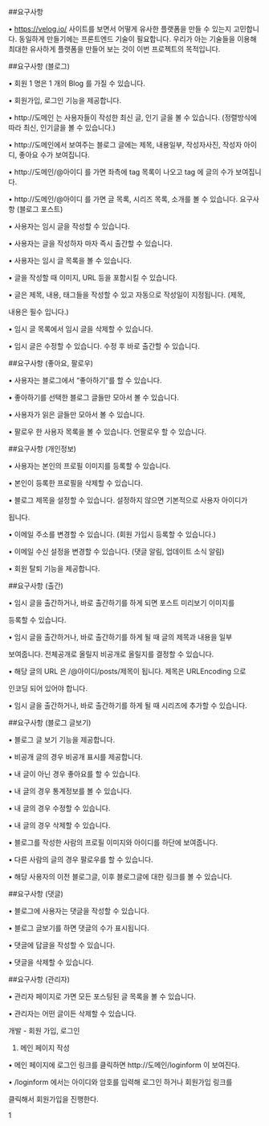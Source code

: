 ##요구사항

• https://velog.io/ 사이트를 보면서 어떻게 유사한 플랫폼을 만들 수 있는지
고민합니다. 동일하게 만들기에는 프론트엔드 기술이 필요합니다. 우리가 아는
기술들을 이용해 최대한 유사하게 플랫폼을 만들어 보는 것이 이번 프로젝트의
목적입니다.

##요구사항 (블로그)

• 회원 1 명은 1 개의 Blog 를 가질 수 있습니다.

• 회원가입, 로그인 기능을 제공합니다.

• http://도메인 는 사용자들이 작성한 최신 글, 인기 글을 볼 수 있습니다. (정렬방식에
따라 최신, 인기글을 볼 수 있습니다.)

• http://도메인에서 보여주는 블로그 글에는 제목, 내용일부, 작성자사진, 작성자
아이디, 좋아요 수가 보여집니다.

• http://도메인/@아이디 를 가면 좌측에 tag 목록이 나오고 tag 에 글의 수가
보여집니다.

• http://도메인/@아이디 를 가면 글 목록, 시리즈 목록, 소개를 볼 수 있습니다.
요구사항 (블로그 포스트)

• 사용자는 임시 글을 작성할 수 있습니다.

• 사용자는 글을 작성하자 마자 즉시 출간할 수 있습니다.

• 사용자는 임시 글 목록을 볼 수 있습니다.

• 글을 작성할 때 이미지, URL 등을 포함시킬 수 있습니다.

• 글은 제목, 내용, 태그들을 작성할 수 있고 자동으로 작성일이 지정됩니다. (제목,

내용은 필수 입니다.)

• 임시 글 목록에서 임시 글을 삭제할 수 있습니다.

• 임시 글은 수정할 수 있습니다. 수정 후 바로 출간할 수 있습니다.

##요구사항 (좋아요, 팔로우)

• 사용자는 블로그에서 “좋아하기”를 할 수 있습니다.

• 좋아하기를 선택한 블로그 글들만 모아서 볼 수 있습니다.

• 사용자가 읽은 글들만 모아서 볼 수 있습니다.

• 팔로우 한 사용자 목록을 볼 수 있습니다. 언팔로우 할 수 있습니다.

##요구사항 (개인정보)

• 사용자는 본인의 프로필 이미지를 등록할 수 있습니다.

• 본인이 등록한 프로필을 삭제할 수 있습니다.

• 블로그 제목을 설정할 수 있습니다. 설정하지 않으면 기본적으로 사용자 아이디가

됩니다.

• 이메일 주소를 변경할 수 있습니다. (회원 가입시 등록할 수 있습니다.)

• 이메일 수신 설정을 변경할 수 있습니다. (댓글 알림, 업데이트 소식 알림)

• 회원 탈퇴 기능을 제공합니다.

##요구사항 (출간)

• 임시 글을 출간하거나, 바로 출간하기를 하게 되면 포스트 미리보기 이미지를

등록할 수 있습니다.

• 임시 글을 출간하거나, 바로 출간하기를 하게 될 때 글의 제목과 내용을 일부

보여줍니다. 전체공개로 올릴지 비공개로 올릴지를 결정할 수 있습니다.

• 해당 글의 URL 은 /@아이디/posts/제목이 됩니다. 제목은 URLEncoding 으로

인코딩 되어 있어야 합니다.

• 임시 글을 출간하거나, 바로 출간하기를 하게 될 때 시리즈에 추가할 수 있습니다.

##요구사항 (블로그 글보기)

• 블로그 글 보기 기능을 제공합니다.

• 비공개 글의 경우 비공개 표시를 제공합니다.

• 내 글이 아닌 경우 좋아요를 할 수 있습니다.

• 내 글의 경우 통계정보를 볼 수 있습니다.

• 내 글의 경우 수정할 수 있습니다.

• 내 글의 경우 삭제할 수 있습니다.

• 블로그를 작성한 사람의 프로필 이미지와 아이디를 하단에 보여줍니다.

• 다른 사람의 글의 경우 팔로우를 할 수 있습니다.

• 해당 사용자의 이전 블로그글, 이후 블로그글에 대한 링크를 볼 수 있습니다.

##요구사항 (댓글)

• 블로그에 사용자는 댓글을 작성할 수 있습니다.

• 블로그 글보기를 하면 댓글의 수가 표시됩니다.

• 댓글에 답글을 작성할 수 있습니다.

• 댓글을 삭제할 수 있습니다.

##요구사항 (관리자)

• 관리자 페이지로 가면 모든 포스팅된 글 목록을 볼 수 있습니다.

• 관리자는 어떤 글이든 삭제할 수 있습니다.

개발 - 회원 가입, 로그인

1. 메인 페이지 작성

• 메인 페이지에 로그인 링크를 클릭하면 http://도메인/loginform 이 보여진다.

• /loginform 에서는 아이디와 암호를 입력해 로그인 하거나 회원가입 링크를

클릭해서 회원가입을 진행한다.

1
